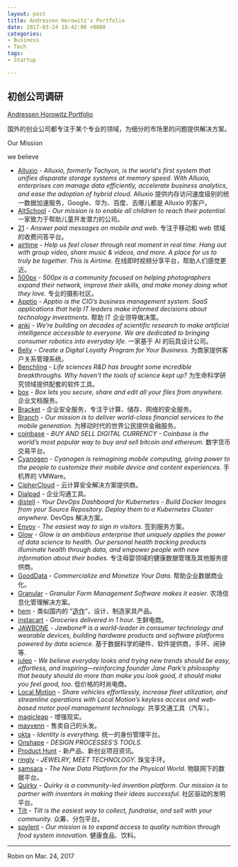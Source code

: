 ```yaml
---
layout: post
title: Andressen Horowitz's Portfolio
date: 2017-03-24 18:42:00 +0800
categories:
- Business
- Tech
tags:
- Startup

---
```


## 初创公司调研

[Andressen Horowitz Portfolio](http://a16z.com/portfolio/)

国外的创业公司都专注于某个专业的领域，为细分的市场里的问题提供解决方案。

Our Mission

we believe 


- [Alluxio](https://www.alluxio.com/) - *Alluxio, formerly Tachyon, is the world's first system that unifies disparate storage systems at memory speed. With Alluxio, enterprises can manage data efficiently, accelerate business analytics, and ease the adoption of hybrid cloud.* Alluxio 提供内存访问速度级别的统一数据加速服务，Google、华为、百度、去哪儿都是 Alluxio 的客户。
- [AltSchool](https://www.altschool.com) - *Our mission is to enable all children to reach their potential.* 一家致力于帮助儿童开发潜力的公司。
- [21](https://21.co/) - *Answer paid messages on mobile and web.* 专注于移动和 web 领域的收费问答平台。
- [airtime](http://www.airtime.com/) - *Help us feel closer through real moment in real time. Hang out with group video, share music & videos, and more. A place for us to truly be together. This is Airtime.* 在线即时视频分享平台，帮助人们感觉更近。
- [500px](https://500px.com) - *500px is a community focused on helping photographers expand their network, improve their skills, and make money doing what they love.* 专业的摄影社区。
- [Apptio](http://www.apptio.com/) - *Apptio is the CIO’s business management system. SaaS applications that help IT leaders make informed decisions about technology investments.* 帮助 IT 企业领导做决策。
- [anki](https://anki.com) - *We’re building on decades of scientific research to make artificial intelligence accessible to everyone. We are dedicated to bringing consumer robotics into everyday life.* 一家基于 AI 的玩具设计公司。
- [Belly](http://www.bellycard.com/) - *Create a Digital Loyalty Program for Your Business.* 为商家提供客户关系管理系统。
- [Benchling](https://benchling.com/enterprise/our-mission) - *Life sciences R&D has brought some incredible breakthroughs. Why haven't the tools of science kept up?* 为生命科学研究领域提供配套的软件工具。
- [box](https://www.box.com/) - *Box lets you secure, share and edit all your files from anywhere.* 企业文档服务。
- [Bracket](https://www.brkt.com/) - 企业安全服务，专注于计算、储存、网络的安全服务。
- [Branch](https://branch.co/about) - *Our mission is to deliver world-class financial services to the mobile generation.* 为移动时代的世界公民提供金融服务。
- [coinbase](https://www.coinbase.com/) - *BUY AND SELL DIGITAL CURRENCY - Coinbase is the world’s most popular way to buy and sell bitcoin and ethereum.* 数字货币交易平台。
- [Cyanogen](https://cyngn.com/about/) - *Cyanogen is reimagining mobile computing, giving power to the people to customize their mobile device and content experiences.* 手机界的 VMWare。
- [CipherCloud](http://www.ciphercloud.com/) - 云计算安全解决方案提供商。
- [Dialpad](https://dialpad.com/) - 企业沟通工具。
- [distell](https://www.distelli.com/) - *Your DevOps Dashboard for Kubernetes - Build Docker Images from your Source Repository. Deploy them to a Kubernetes Cluster anywhere.* DevOps 解决方案。
- [Envoy](https://envoy.com/) - *The easiest way to sign in visitors.* 签到服务方案。
- [Glow](https://glowing.com/about) - *Glow is an ambitious enterprise that uniquely applies the power of data science to health. Our personal health tracking products illuminate health through data, and empower people with new information about their bodies.* 专注母婴领域的健康数据管理及其他服务提供商。
- [GoodData](https://www.gooddata.com/) - *Commercialize and Monetize Your Data.* 帮助企业数据商业化。
- [Granular](https://www.granular.ag/) - *Granular Farm Management Software makes it easier.* 农场信息化管理解决方案。
- [hem](https://us.hem.com/) - 类似国内的 “[造作](https://zaozuo.com/)”，设计、制造家具产品。
- [instacart](https://www.instacart.com/) - *Groceries delivered in 1 hour.* 生鲜电商。
- [JAWBONE](https://jawbone.com/about) - *Jawbone® is a world-leader in consumer technology and wearable devices, building hardware products and software platforms powered by data science.* 基于数据科学的硬件、软件提供商，手环、闹钟等.
- [julep](http://www.julep.com/) - *We believe everyday looks and trying new trends should be easy, effortless, and inspiring—reinforcing founder Jane Park’s philosophy that beauty should do more than make you look good, it should make you feel good, too.* 低价格的时尚电商。
- [Local Motion](https://www.getlocalmotion.com/) - *Share vehicles effortlessly, increase fleet utilization, and streamline operations with Local Motion’s keyless access and web-based motor pool management technology.* 共享交通工具（汽车）。
- [magicleap](https://www.magicleap.com/#/home) - 增强现实。
- [mayvenn](https://shop.mayvenn.com/) - 售卖自己的头发。
- [okta](https://www.okta.com/) - *Identity is everything.* 统一的身份管理平台。
- [Onshape](https://www.onshape.com) - *DESIGN PROCESSES'S TOOLS.*
- [Product Hunt](https://www.producthunt.com/) - 新产品、新创业项目资讯。
- [ringly](https://ringly.com/) - *JEWELRY, MEET TECHNOLOGY.* 珠宝手环。
- [samsara](https://www.samsara.com) - *The New Data Platform for the Physical World.* 物联网下的数据平台。
- [Quirky](https://www.quirky.com/) - *Quirky is a community-led invention platform. Our mission is to partner with inventors in making their ideas successful.* 社区驱动的发明平台。
- [Tilt](https://www.tilt.com/) - *Tilt is the easiest way to collect, fundraise, and sell with your community.* 众筹、分包平台。
- [soylent](https://www.soylent.com/) - *Our mission is to expand access to quality nutrition through food system innovation.* 健康食品、饮料。


----

Robin on Mar. 24, 2017